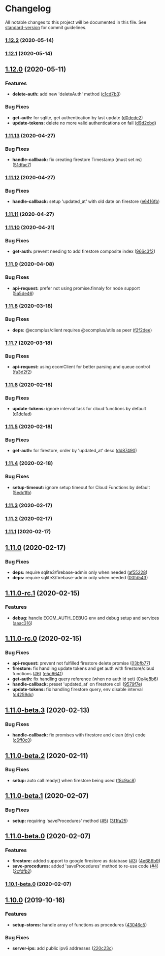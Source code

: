 # Changelog

All notable changes to this project will be documented in this file. See [standard-version](https://github.com/conventional-changelog/standard-version) for commit guidelines.

### [1.12.2](https://github.com/ecomplus/application-sdk/compare/v1.12.1...v1.12.2) (2020-05-14)

### [1.12.1](https://github.com/ecomplus/application-sdk/compare/v1.12.0...v1.12.1) (2020-05-14)

## [1.12.0](https://github.com/ecomplus/application-sdk/compare/v1.11.13...v1.12.0) (2020-05-11)


### Features

* **delete-auth:** add new 'deleteAuth' method ([c1cd7b3](https://github.com/ecomplus/application-sdk/commit/c1cd7b3b1a5ec9eeb14c61a4c0b9703ad9597bd0))


### Bug Fixes

* **get-auth:** for sqlite, get authentication by last update ([d0dede2](https://github.com/ecomplus/application-sdk/commit/d0dede24e3ba32f234a3d98c806f7c334076d02d))
* **update-tokens:** delete no more valid authentications on fail ([d9d2cbd](https://github.com/ecomplus/application-sdk/commit/d9d2cbdd026e9af02ea8c07e0ae4db134ab1d00d))

### [1.11.13](https://github.com/ecomplus/application-sdk/compare/v1.11.12...v1.11.13) (2020-04-27)


### Bug Fixes

* **handle-callback:** fix creating firestore Timestamp (must set ns) ([51dfac7](https://github.com/ecomplus/application-sdk/commit/51dfac757c4bb580a5f3adba3555aa210d53cf7c))

### [1.11.12](https://github.com/ecomplus/application-sdk/compare/v1.11.11...v1.11.12) (2020-04-27)


### Bug Fixes

* **handle-callback:** setup 'updated_at' with old date on firestore ([e6416fb](https://github.com/ecomplus/application-sdk/commit/e6416fb89889ba9d054572301d20b9ea4abfcc49))

### [1.11.11](https://github.com/ecomplus/application-sdk/compare/v1.11.10...v1.11.11) (2020-04-27)

### [1.11.10](https://github.com/ecomplus/application-sdk/compare/v1.11.9...v1.11.10) (2020-04-21)


### Bug Fixes

* **get-auth:** prevent needing to add firestore composite index ([966c3f2](https://github.com/ecomplus/application-sdk/commit/966c3f240d85bc8bc6883507b898bb9de9828017))

### [1.11.9](https://github.com/ecomplus/application-sdk/compare/v1.11.8...v1.11.9) (2020-04-08)


### Bug Fixes

* **api-request:** prefer not using promise.finnaly for node support ([5a5de46](https://github.com/ecomplus/application-sdk/commit/5a5de46970ea1cd22dc050aba47966293379f434))

### [1.11.8](https://github.com/ecomplus/application-sdk/compare/v1.11.7...v1.11.8) (2020-03-18)


### Bug Fixes

* **deps:** @ecomplus/client requires @ecomplus/utils as peer ([f2f2dee](https://github.com/ecomplus/application-sdk/commit/f2f2dee4e2871942a5927828731ad22e2354f639))

### [1.11.7](https://github.com/ecomplus/application-sdk/compare/v1.11.6...v1.11.7) (2020-03-18)


### Bug Fixes

* **api-request:** using ecomClient for better parsing and queue control ([fa3d2f2](https://github.com/ecomplus/application-sdk/commit/fa3d2f2b0a5a71c3750c7b889f0e9c15832597e8))

### [1.11.6](https://github.com/ecomplus/application-sdk/compare/v1.11.5...v1.11.6) (2020-02-18)


### Bug Fixes

* **update-tokens:** ignore interval task for cloud functions by default ([d1dcfad](https://github.com/ecomplus/application-sdk/commit/d1dcfad465d845da4f3558bf152302054fd2c6f9))

### [1.11.5](https://github.com/ecomplus/application-sdk/compare/v1.11.4...v1.11.5) (2020-02-18)


### Bug Fixes

* **get-auth:** for firestore, order by 'updated_at' desc ([dd87490](https://github.com/ecomplus/application-sdk/commit/dd87490cab9f0746cddf4665eee381c26b72b82c))

### [1.11.4](https://github.com/ecomplus/application-sdk/compare/v1.11.3...v1.11.4) (2020-02-18)


### Bug Fixes

* **setup-timeout:** ignore setup timeout for Cloud Functions by default ([5edc1fb](https://github.com/ecomplus/application-sdk/commit/5edc1fbd4ea413bee796372c307e0dc2261eac0c))

### [1.11.3](https://github.com/ecomplus/application-sdk/compare/v1.11.2...v1.11.3) (2020-02-17)

### [1.11.2](https://github.com/ecomplus/application-sdk/compare/v1.11.1...v1.11.2) (2020-02-17)

### [1.11.1](https://github.com/ecomplus/application-sdk/compare/v1.11.0...v1.11.1) (2020-02-17)

## [1.11.0](https://github.com/ecomplus/application-sdk/compare/v1.11.0-rc.1...v1.11.0) (2020-02-17)


### Bug Fixes

* **deps:** require sqlite3/firebase-admin only when needed ([af55228](https://github.com/ecomplus/application-sdk/commit/af552283a2fcf2e7e48bfe6b53e7985b3fa6df5e))
* **deps:** require sqlite3/firebase-admin only when needed ([00fd543](https://github.com/ecomplus/application-sdk/commit/00fd54338afbf8ebc862ba11ddb21cb6bfd4a3da))

## [1.11.0-rc.1](https://github.com/ecomclub/ecomplus-app-sdk/compare/v1.11.0-rc.0...v1.11.0-rc.1) (2020-02-15)


### Features

* **debug:** handle ECOM_AUTH_DEBUG env and debug setup and services ([aaac316](https://github.com/ecomclub/ecomplus-app-sdk/commit/aaac316be4a1fda433e60824646e9d4f48b29551))

## [1.11.0-rc.0](https://github.com/ecomclub/ecomplus-app-sdk/compare/v1.11.0-beta.3...v1.11.0-rc.0) (2020-02-15)


### Bug Fixes

* **api-request:** prevent not fulfilled firestore delete promise ([03bfb77](https://github.com/ecomclub/ecomplus-app-sdk/commit/03bfb77a64652a3710f7251a1215656740ad2cb8))
* **firestore:** fix handling update tokens and get auth with firestore/cloud functions ([#6](https://github.com/ecomclub/ecomplus-app-sdk/issues/6)) ([e5c6641](https://github.com/ecomclub/ecomplus-app-sdk/commit/e5c6641fdeb050ad444ab6d73b6449172ffc511c))
* **get-auth:** fix handling query reference (when no auth id set) ([0e4e8b6](https://github.com/ecomclub/ecomplus-app-sdk/commit/0e4e8b6c74dcfaa09898b329ee87b1aaf08233dd))
* **handle-callback:** preset 'updated_at' on firestore coll ([9579f7e](https://github.com/ecomclub/ecomplus-app-sdk/commit/9579f7e5b168e10fb3cc01859da6660fa70ed533))
* **update-tokens:** fix handling firestore query, env disable interval ([c4259dc](https://github.com/ecomclub/ecomplus-app-sdk/commit/c4259dc3220c5df0108b1a5a17e046d93020bbba))

## [1.11.0-beta.3](https://github.com/ecomclub/ecomplus-app-sdk/compare/v1.11.0-beta.2...v1.11.0-beta.3) (2020-02-13)


### Bug Fixes

* **handle-callback:** fix promises with firestore and clean (dry) code ([c6ff0c0](https://github.com/ecomclub/ecomplus-app-sdk/commit/c6ff0c0a09fd0b2bc4dcca4632bb101eab94b792))

## [1.11.0-beta.2](https://github.com/ecomclub/ecomplus-app-sdk/compare/v1.11.0-beta.1...v1.11.0-beta.2) (2020-02-11)


### Bug Fixes

* **setup:** auto call ready() when firestore being used ([f8c9ac8](https://github.com/ecomclub/ecomplus-app-sdk/commit/f8c9ac8067c0b5acf3c6694e257ccaa73ca1dc6d))

## [1.11.0-beta.1](https://github.com/ecomclub/ecomplus-app-sdk/compare/v1.11.0-beta.0...v1.11.0-beta.1) (2020-02-07)


### Bug Fixes

* **setup:** requiring 'saveProcedures' method ([#5](https://github.com/ecomclub/ecomplus-app-sdk/issues/5)) ([3f1fa25](https://github.com/ecomclub/ecomplus-app-sdk/commit/3f1fa2525c8ce48452602bb73e47507286f53b16))

## [1.11.0-beta.0](https://github.com/ecomclub/ecomplus-app-sdk/compare/v1.10.1-beta.0...v1.11.0-beta.0) (2020-02-07)


### Features

* **firestore:** added support to google firestore as database ([#3](https://github.com/ecomclub/ecomplus-app-sdk/issues/3)) ([4e686b9](https://github.com/ecomclub/ecomplus-app-sdk/commit/4e686b9210d46524dae03e8a4ff9bd488f53a88e))
* **save-procedures:** added 'saveProcedures' method to re-use code ([#4](https://github.com/ecomclub/ecomplus-app-sdk/issues/4)) ([2cfdfb2](https://github.com/ecomclub/ecomplus-app-sdk/commit/2cfdfb23e2e961c73c754376f00cd3b4f2f5f586))

### [1.10.1-beta.0](https://github.com/ecomclub/ecomplus-app-sdk/compare/v1.10.0...v1.10.1-beta.0) (2020-02-07)

## [1.10.0](https://github.com/ecomclub/ecomplus-app-sdk/compare/v1.9.7...v1.10.0) (2019-10-16)


### Features

* **setup-stores:** handle array of functions as procedures ([43046c5](https://github.com/ecomclub/ecomplus-app-sdk/commit/43046c5caf4269105ce678c6b3217ff0dc31ffed))


### Bug Fixes

* **server-ips:** add public ipv6 addresses ([220c23c](https://github.com/ecomclub/ecomplus-app-sdk/commit/220c23c200b0e6520592f517171d3452e3aad008))
